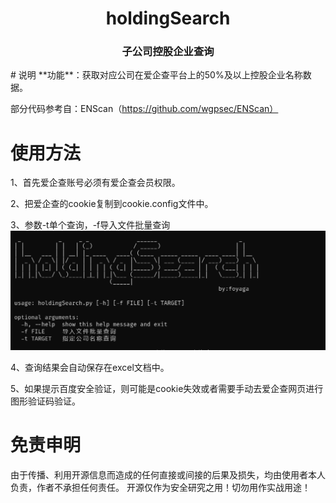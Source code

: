 <h1 align="center">holdingSearch</h1>
<h3 align="center">子公司控股企业查询</h3>
# 说明
**功能**：获取对应公司在爱企查平台上的50%及以上控股企业名称数据。

部分代码参考自：ENScan（https://github.com/wgpsec/ENScan）
# 使用方法
1、首先爱企查账号必须有爱企查会员权限。

2、把爱企查的cookie复制到cookie.config文件中。

3、参数-t单个查询，-f导入文件批量查询
![](./assets/README-1702259845340.png)

4、查询结果会自动保存在excel文档中。

5、如果提示百度安全验证，则可能是cookie失效或者需要手动去爱企查网页进行图形验证码验证。
# 免责申明
由于传播、利用开源信息而造成的任何直接或间接的后果及损失，均由使用者本人负责，作者不承担任何责任。 开源仅作为安全研究之用！切勿用作实战用途！